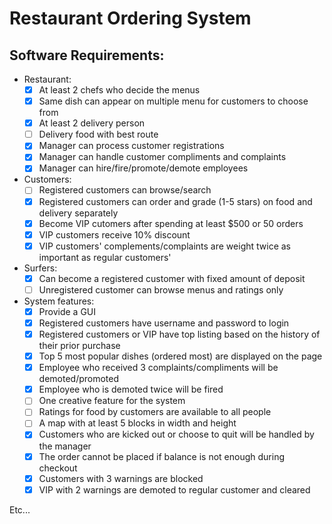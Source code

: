 # Restaurant Ordering System

## Software Requirements:
- Restaurant:
  * [x] At least 2 chefs who decide the menus
  * [x] Same dish can appear on multiple menu for customers to choose from
  * [x] At least 2 delivery person
  * [ ] Delivery food with best route
  * [x] Manager can process customer registrations
  * [x] Manager can handle customer compliments and complaints
  * [x] Manager can hire/fire/promote/demote employees
- Customers:
  * [ ] Registered customers can browse/search
  * [x] Registered customers can order and grade (1-5 stars) on food and delivery separately
  * [x] Become VIP cutomers after spending at least $500 or 50 orders
  * [x] VIP customers receive 10% discount
  * [x] VIP customers' complements/complaints are weight twice as important as regular customers'
- Surfers:
  * [x] Can become a registered customer with fixed amount of deposit
  * [ ] Unregistered customer can browse menus and ratings only
- System features:
  * [x] Provide a GUI
  * [x] Registered customers have username and password to login
  * [x] Registered customers or VIP have top listing based on the history of their prior purchase
  * [x] Top 5 most popular dishes (ordered most) are displayed on the page
  * [x] Employee who received 3 complaints/compliments will be demoted/promoted
  * [x] Employee who is demoted twice will be fired
  * [ ] One creative feature for the system
  * [ ] Ratings for food by customers are available to all people
  * [ ] A map with at least 5 blocks in width and height
  * [x] Customers who are kicked out or choose to quit will be handled by the manager
  * [x] The order cannot be placed if balance is not enough during checkout
  * [x] Customers with 3 warnings are blocked
  * [x] VIP with 2 warnings are demoted to regular customer and cleared

Etc...
